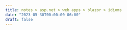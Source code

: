 ```yaml
---
title: notes > asp.net > web apps > blazor > idioms
date: "2023-05-30T00:00:00-06:00"
draft: false
---
```

